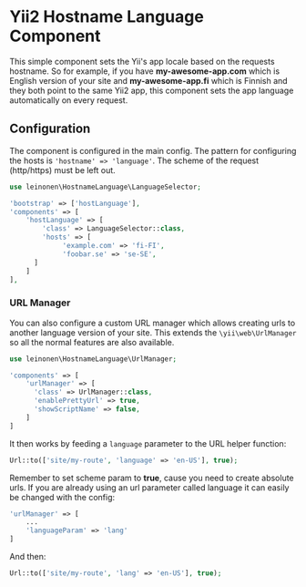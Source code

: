 # Yii2 Hostname Language Component #

This simple component sets the Yii's app locale based on the requests hostname. So for example, if you have **my-awesome-app.com** which is English version of your site and **my-awesome-app.fi** which is Finnish and they both point to the same Yii2 app, this component sets the app language automatically on every request. 

## Configuration ##

The component is configured in the main config. The pattern for configuring the hosts is `'hostname' => 'language'`. The scheme of the request (http/https) must be left out.

```php
use leinonen\HostnameLanguage\LanguageSelector;

'bootstrap' => ['hostLanguage'],
'components' => [
    'hostLanguage' => [
        'class' => LanguageSelector::class,
        'hosts' => [
             'example.com' => 'fi-FI',
             'foobar.se' => 'se-SE',
      ]
    ]
],

```
### URL Manager ###

You can also configure a custom URL manager which allows creating urls to another language version of your site. This extends the `\yii\web\UrlManager` so all the normal features are also available.

```php
use leinonen\HostnameLanguage\UrlManager;

'components' => [
    'urlManager' => [ 
      'class' => UrlManager::class,
      'enablePrettyUrl' => true,
      'showScriptName' => false,
    ]
]   
```

It then works by feeding a `language` parameter to the URL helper function: 
```php
Url::to(['site/my-route', 'language' => 'en-US'], true);
```
Remember to set scheme param to **true**, cause you need to create absolute urls. If you are already using an url parameter called language it can easily be changed with the config: 
```php
'urlManager' => [ 
    ...
    'languageParam' => 'lang'
]
```

And then: 
```php 
Url::to(['site/my-route', 'lang' => 'en-US'], true);
```